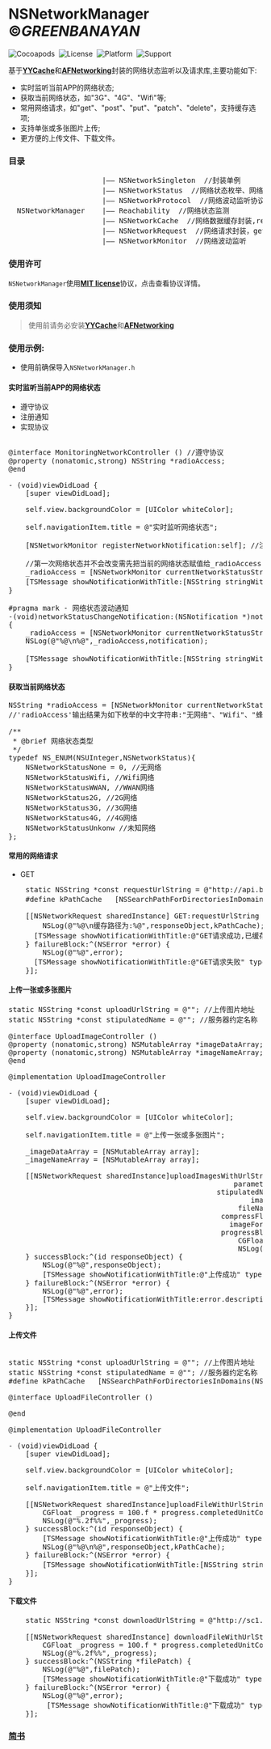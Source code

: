 # NSNetworkManager &copy;*GREENBANAYAN*
![Cocoapods](https://img.shields.io/badge/Cocoapods-Support-green.svg)&nbsp;
![License](https://img.shields.io/badge/License-MIT-orange.svg)&nbsp;
![Platform](https://img.shields.io/badge/Platform-iOS-yellowgreen.svg)&nbsp;
![Support](https://img.shields.io/badge/Support-iOS%208%2B-lightgrey.svg)&nbsp;

 基于[__YYCache__][1]和[__AFNetworking__][2]封装的网络状态监听以及请求库,主要功能如下:
 - 实时监听当前APP的网络状态;
 - 获取当前网络状态，如"3G"、"4G"、"Wifi"等;
 - 常用网络请求，如"get"、"post"、"put"、"patch"、"delete"，支持缓存选项;
 - 支持单张或多张图片上传;
 - 更方便的上传文件、下载文件。
### 目录
<pre>
                      |—— NSNetworkSingleton  //封装单例
                      |—— NSNetworkStatus  //网络状态枚举、网络请求模式枚举
                      |—— NSNetworkProtocol  //网络波动监听协议
  NSNetworkManager    |—— Reachability  //网络状态监测
                      |—— NSNetworkCache  //网络数据缓存封装,refer"YYCache"
                      |—— NSNetworkRequest  //网络请求封装，get、post、put、patch、delete，refer"AFNetworking"
                      |—— NSNetworkMonitor  //网络波动监听
</pre>
### 使用许可
`NSNetworkManager`使用[__MIT license__][3]协议，点击查看协议详情。
### 使用须知
> 使用前请务必安装[__YYCache__][1]和[__AFNetworking__][2] <br/>

### 使用示例:
- 使用前确保导入`NSNetworkManager.h`
#### 实时监听当前APP的网络状态
 - 遵守协议
 - 注册通知
 - 实现协议 
<pre>

@interface MonitoringNetworkController ()<NSNetworkMonitorProtocol> //遵守协议
@property (nonatomic,strong) NSString *radioAccess;
@end

- (void)viewDidLoad {
    [super viewDidLoad];
    
    self.view.backgroundColor = [UIColor whiteColor];
    
    self.navigationItem.title = @"实时监听网络状态";
    
    [NSNetworkMonitor registerNetworkNotification:self]; //注册通知
    
    //第一次网络状态并不会改变需先把当前的网络状态赋值给_radioAccess
    _radioAccess = [NSNetworkMonitor currentNetworkStatusString]; 
    [TSMessage showNotificationWithTitle:[NSString stringWithFormat:@"当前网络状态:%@",_radioAccess] type:TSMessageNotificationTypeWarning];
}

#pragma mark - 网络状态波动通知
-(void)networkStatusChangeNotification:(NSNotification *)notification
{
    _radioAccess = [NSNetworkMonitor currentNetworkStatusString];
    NSLog(@"%@\n%@",_radioAccess,notification);
    
    [TSMessage showNotificationWithTitle:[NSString stringWithFormat:@"当前网络状态:%@",_radioAccess]  type:TSMessageNotificationTypeWarning];
}
</pre>
#### 获取当前网络状态
<pre>
NSString *radioAccess = [NSNetworkMonitor currentNetworkStatusString];
//'radioAccess'输出结果为如下枚举的中文字符串:"无网络"、"Wifi"、"蜂窝网络"、"2G"、"3G"、"4G"、"未知网络";

/**
 * @brief 网络状态类型
 */
typedef NS_ENUM(NSUInteger,NSNetworkStatus){
    NSNetworkStatusNone = 0, //无网络
    NSNetworkStatusWifi, //Wifi网络
    NSNetworkStatusWWAN, //WWAN网络
    NSNetworkStatus2G, //2G网络
    NSNetworkStatus3G, //3G网络
    NSNetworkStatus4G, //4G网络
    NSNetworkStatusUnkonw //未知网络
};
</pre>
#### 常用的网络请求
 - GET
<pre>
    static NSString *const requestUrlString = @"http://api.budejie.com/api/api_open.php?a=category&c=subscribe";
    #define kPathCache   [NSSearchPathForDirectoriesInDomains(NSCachesDirectory, NSUserDomainMask, YES) objectAtIndex:0] //缓存路径

    [[NSNetworkRequest sharedInstance] GET:requestUrlString parameters:nil cacheMode:YES successBlock:^(id responseObject) {
        NSLog(@"%@\n缓存路径为:%@",responseObject,kPathCache);
      [TSMessage showNotificationWithTitle:@"GET请求成功,已缓存!" type:TSMessageNotificationTypeWarning];
    } failureBlock:^(NSError *error) {
        NSLog(@"%@",error);
      [TSMessage showNotificationWithTitle:@"GET请求失败" type:TSMessageNotificationTypeWarning];
    }];
</pre>
#### 上传一张或多张图片
<pre>
static NSString *const uploadUrlString = @""; //上传图片地址
static NSString *const stipulatedName = @""; //服务器约定名称

@interface UploadImageController ()
@property (nonatomic,strong) NSMutableArray *imageDataArray;
@property (nonatomic,strong) NSMutableArray *imageNameArray;
@end

@implementation UploadImageController

- (void)viewDidLoad {
    [super viewDidLoad];
    
    self.view.backgroundColor = [UIColor whiteColor];
    
    self.navigationItem.title = @"上传一张或多张图片";
    
    _imageDataArray = [NSMutableArray array];
    _imageNameArray = [NSMutableArray array];
    
    [[NSNetworkRequest sharedInstance]uploadImagesWithUrlString:uploadUrlString
                                                     parameters:nil
                                                 stipulatedName:stipulatedName
                                                         images:_imageDataArray
                                                      fileNames:_imageNameArray
                                                  compressFloat:1.0f
                                                    imageFormat:@"jpg"
                                                  progressBlock:^(NSProgress *progress) {
                                                      CGFloat _progress = 100.f * progress.completedUnitCount / progress.totalUnitCount;
                                                      NSLog(@"%.2f%%",_progress);
    } successBlock:^(id responseObject) {
        NSLog(@"%@",responseObject);
        [TSMessage showNotificationWithTitle:@"上传成功" type:TSMessageNotificationTypeWarning];
    } failureBlock:^(NSError *error) {
        NSLog(@"%@",error);
        [TSMessage showNotificationWithTitle:error.description type:TSMessageNotificationTypeWarning];
    }];
}
</pre>
#### 上传文件
<pre>

static NSString *const uploadUrlString = @""; //上传图片地址
static NSString *const stipulatedName = @""; //服务器约定名称
#define kPathCache   [NSSearchPathForDirectoriesInDomains(NSCachesDirectory, NSUserDomainMask, YES) objectAtIndex:0] 

@interface UploadFileController ()

@end

@implementation UploadFileController

- (void)viewDidLoad {
    [super viewDidLoad];
    
    self.view.backgroundColor = [UIColor whiteColor];
    
    self.navigationItem.title = @"上传文件";
    
    [[NSNetworkRequest sharedInstance]uploadFileWithUrlString:uploadUrlString parameters:nil stipulatedName:stipulatedName filePath:kPathCache progressBlock:^(NSProgress *progress) {
        CGFloat _progress = 100.f * progress.completedUnitCount / progress.totalUnitCount;
        NSLog(@"%.2f%%",_progress);
    } successBlock:^(id responseObject) {
        [TSMessage showNotificationWithTitle:@"上传成功" type:TSMessageNotificationTypeWarning];
        NSLog(@"%@\n%@",responseObject,kPathCache);
    } failureBlock:^(NSError *error) {
        [TSMessage showNotificationWithTitle:[NSString stringWithFormat:@"上传失败:%@",error.description] type:TSMessageNotificationTypeWarning];
    }];
}
</pre>
#### 下载文件
<pre>
    static NSString *const downloadUrlString = @"http://sc1.111ttt.com/2017/4/05/10/298101104389.mp3"; //一首mp3

    [[NSNetworkRequest sharedInstance] downloadFileWithUrlString:downloadUrlString filedirectory:@"DownloadDirectory" progressBlock:^(NSProgress *progress) {
        CGFloat _progress = 100.f * progress.completedUnitCount / progress.totalUnitCount;
        NSLog(@"%.2f%%",_progress);
    } successBlock:^(NSString *filePatch) {
        NSLog(@"%@",filePatch);
        [TSMessage showNotificationWithTitle:@"下载成功" type:TSMessageNotificationTypeWarning];
    } failureBlock:^(NSError *error) {
        NSLog(@"%@",error);
         [TSMessage showNotificationWithTitle:@"下载成功" type:TSMessageNotificationTypeWarning];
    }];
</pre>
### [__简书__][4]

[1]: https://github.com/ibireme/YYCache "YYCache"
[2]: https://github.com/AFNetworking/AFNetworking "AFNetworking"
[3]: https://github.com/GREENBANYAN/NSNetworkManager/blob/master/LICENSE "MIT License"
[4]: http://www.jianshu.com/p/e607046d6515 "简书"
